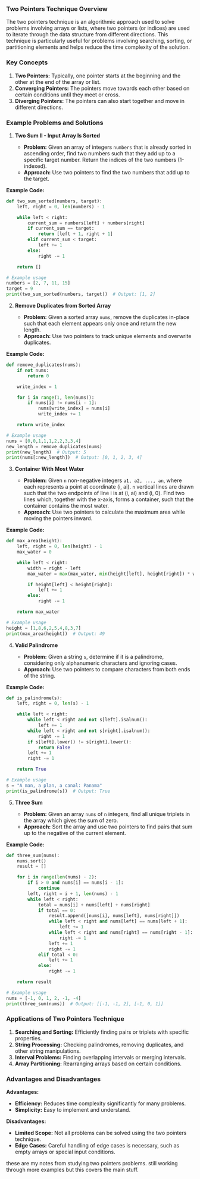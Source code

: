 ### Two Pointers Technique Overview

The two pointers technique is an algorithmic approach used to solve problems involving arrays or lists, where two pointers (or indices) are used to iterate through the data structure from different directions. This technique is particularly useful for problems involving searching, sorting, or partitioning elements and helps reduce the time complexity of the solution.

### Key Concepts

1. **Two Pointers:** Typically, one pointer starts at the beginning and the other at the end of the array or list.
2. **Converging Pointers:** The pointers move towards each other based on certain conditions until they meet or cross.
3. **Diverging Pointers:** The pointers can also start together and move in different directions.

### Example Problems and Solutions

1. **Two Sum II - Input Array Is Sorted**

   - **Problem:** Given an array of integers `numbers` that is already sorted in ascending order, find two numbers such that they add up to a specific target number. Return the indices of the two numbers (1-indexed).
   - **Approach:** Use two pointers to find the two numbers that add up to the target.

**Example Code:**
```python
def two_sum_sorted(numbers, target):
    left, right = 0, len(numbers) - 1

    while left < right:
        current_sum = numbers[left] + numbers[right]
        if current_sum == target:
            return [left + 1, right + 1]
        elif current_sum < target:
            left += 1
        else:
            right -= 1

    return []

# Example usage
numbers = [2, 7, 11, 15]
target = 9
print(two_sum_sorted(numbers, target))  # Output: [1, 2]
```

2. **Remove Duplicates from Sorted Array**

   - **Problem:** Given a sorted array `nums`, remove the duplicates in-place such that each element appears only once and return the new length.
   - **Approach:** Use two pointers to track unique elements and overwrite duplicates.

**Example Code:**
```python
def remove_duplicates(nums):
    if not nums:
        return 0

    write_index = 1

    for i in range(1, len(nums)):
        if nums[i] != nums[i - 1]:
            nums[write_index] = nums[i]
            write_index += 1

    return write_index

# Example usage
nums = [0,0,1,1,1,2,2,3,3,4]
new_length = remove_duplicates(nums)
print(new_length)  # Output: 5
print(nums[:new_length])  # Output: [0, 1, 2, 3, 4]
```

3. **Container With Most Water**

   - **Problem:** Given `n` non-negative integers `a1, a2, ..., an`, where each represents a point at coordinate (i, ai). `n` vertical lines are drawn such that the two endpoints of line i is at (i, ai) and (i, 0). Find two lines which, together with the x-axis, forms a container, such that the container contains the most water.
   - **Approach:** Use two pointers to calculate the maximum area while moving the pointers inward.

**Example Code:**
```python
def max_area(height):
    left, right = 0, len(height) - 1
    max_water = 0

    while left < right:
        width = right - left
        max_water = max(max_water, min(height[left], height[right]) * width)

        if height[left] < height[right]:
            left += 1
        else:
            right -= 1

    return max_water

# Example usage
height = [1,8,6,2,5,4,8,3,7]
print(max_area(height))  # Output: 49
```

4. **Valid Palindrome**

   - **Problem:** Given a string `s`, determine if it is a palindrome, considering only alphanumeric characters and ignoring cases.
   - **Approach:** Use two pointers to compare characters from both ends of the string.

**Example Code:**
```python
def is_palindrome(s):
    left, right = 0, len(s) - 1

    while left < right:
        while left < right and not s[left].isalnum():
            left += 1
        while left < right and not s[right].isalnum():
            right -= 1
        if s[left].lower() != s[right].lower():
            return False
        left += 1
        right -= 1

    return True

# Example usage
s = "A man, a plan, a canal: Panama"
print(is_palindrome(s))  # Output: True
```

5. **Three Sum**

   - **Problem:** Given an array `nums` of `n` integers, find all unique triplets in the array which gives the sum of zero.
   - **Approach:** Sort the array and use two pointers to find pairs that sum up to the negative of the current element.

**Example Code:**
```python
def three_sum(nums):
    nums.sort()
    result = []

    for i in range(len(nums) - 2):
        if i > 0 and nums[i] == nums[i - 1]:
            continue
        left, right = i + 1, len(nums) - 1
        while left < right:
            total = nums[i] + nums[left] + nums[right]
            if total == 0:
                result.append([nums[i], nums[left], nums[right]])
                while left < right and nums[left] == nums[left + 1]:
                    left += 1
                while left < right and nums[right] == nums[right - 1]:
                    right -= 1
                left += 1
                right -= 1
            elif total < 0:
                left += 1
            else:
                right -= 1

    return result

# Example usage
nums = [-1, 0, 1, 2, -1, -4]
print(three_sum(nums))  # Output: [[-1, -1, 2], [-1, 0, 1]]
```

### Applications of Two Pointers Technique

1. **Searching and Sorting:** Efficiently finding pairs or triplets with specific properties.
2. **String Processing:** Checking palindromes, removing duplicates, and other string manipulations.
3. **Interval Problems:** Finding overlapping intervals or merging intervals.
4. **Array Partitioning:** Rearranging arrays based on certain conditions.

### Advantages and Disadvantages

**Advantages:**
- **Efficiency:** Reduces time complexity significantly for many problems.
- **Simplicity:** Easy to implement and understand.

**Disadvantages:**
- **Limited Scope:** Not all problems can be solved using the two pointers technique.
- **Edge Cases:** Careful handling of edge cases is necessary, such as empty arrays or special input conditions.

these are my notes from studying two pointers problems. still working through more examples but this covers the main stuff.